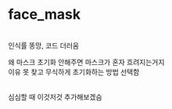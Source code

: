 # face_mask
<br>
인식률 똥망, 코드 더러움

왜 마스크 초기화 안해주면 마스크가 혼자 흐려지는거지
<br>
이유 못 찾고 무식하게 초기화하는 방법 선택함

<br>
심심할 때 이것저것 추가해보겠슴
